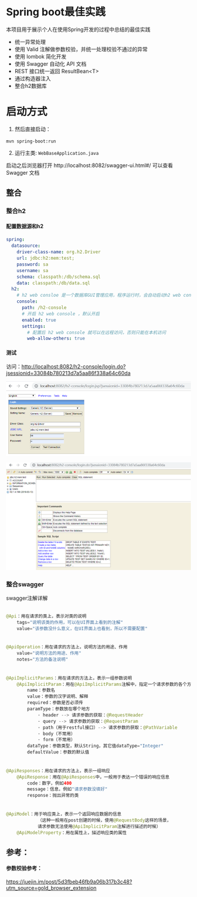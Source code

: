 # Spring boot最佳实践

本项目用于展示个人在使用Spring开发的过程中总结的最佳实践

* 统一异常处理
* 使用 Valid 注解做参数校验，并统一处理校验不通过的异常
* 使用 lombok 简化开发
* 使用 Swagger 自动化 API 文档
* REST 接口统一返回 ResultBean\<T\>
* 通过构造器注入
* 整合h2数据库

# 启动方式

1. 然后直接启动：

`mvn spring-boot:run`

2. 运行主类:
`WebBaseApplication.java`

启动之后浏览器打开 http://localhost:8082/swagger-ui.html#/ 可以查看 Swagger 文档

## 整合

### 整合h2

#### 配置数据源和h2

```yaml
spring:
  datasource:
    driver-class-name: org.h2.Driver
    url: jdbc:h2:mem:test;
    password: sa
    username: sa
    schema: classpath:/db/schema.sql
    data: classpath:/db/data.sql
  h2:
    # h2 web consloe 是一个数据库GUI管理应用，程序运行时，会自动启动h2 web consloe
    console:
      path: /h2-console
      # 开启 h2 web console ，默认开启
      enabled: true
      settings:
        # 配置后 h2 web console 就可以在远程访问，否则只能在本机访问
        web-allow-others: true
```

#### 测试

访问：<http://localhost:8082/h2-console/login.do?jsessionid=33084b780213d7a5aa86f338a64c60da>

![1564635670829](media/1564635670829.png)

![1564635714925](media/1564635714925.png)

### 整合swagger

swagger注解详解

```java

@Api：用在请求的类上，表示对类的说明
    tags="说明该类的作用，可以在UI界面上看到的注解"
    value="该参数没什么意义，在UI界面上也看到，所以不需要配置"
 
 
@ApiOperation：用在请求的方法上，说明方法的用途、作用
    value="说明方法的用途、作用"
    notes="方法的备注说明"
 
 
@ApiImplicitParams：用在请求的方法上，表示一组参数说明
    @ApiImplicitParam：用在@ApiImplicitParams注解中，指定一个请求参数的各个方面
        name：参数名
        value：参数的汉字说明、解释
        required：参数是否必须传
        paramType：参数放在哪个地方
            · header --> 请求参数的获取：@RequestHeader
            · query --> 请求参数的获取：@RequestParam
            · path（用于restful接口）--> 请求参数的获取：@PathVariable
            · body（不常用）
            · form（不常用）    
        dataType：参数类型，默认String，其它值dataType="Integer"       
        defaultValue：参数的默认值
 
 
@ApiResponses：用在请求的方法上，表示一组响应
    @ApiResponse：用在@ApiResponses中，一般用于表达一个错误的响应信息
        code：数字，例如400
        message：信息，例如"请求参数没填好"
        response：抛出异常的类
 
 
@ApiModel：用于响应类上，表示一个返回响应数据的信息
            （这种一般用在post创建的时候，使用@RequestBody这样的场景，
            请求参数无法使用@ApiImplicitParam注解进行描述的时候）
    @ApiModelProperty：用在属性上，描述响应类的属性
```



## 参考：

#### 参数校验参考：
https://juejin.im/post/5d3fbeb46fb9a06b317b3c48?utm_source=gold_browser_extension
